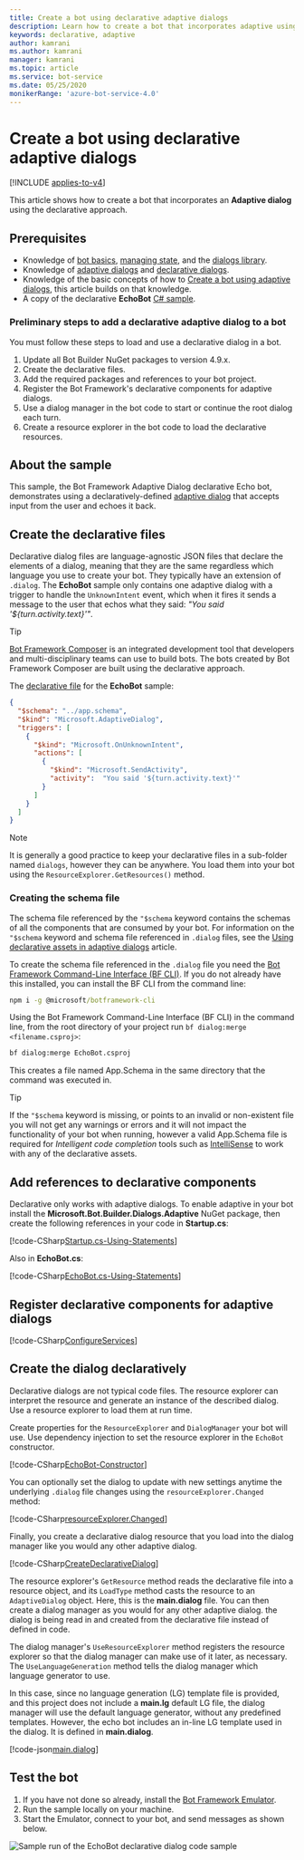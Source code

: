 ```yaml
---
title: Create a bot using declarative adaptive dialogs
description: Learn how to create a bot that incorporates adaptive using the declarative approach in the Bot Framework SDK.
keywords: declarative, adaptive
author: kamrani
ms.author: kamrani
manager: kamrani
ms.topic: article
ms.service: bot-service
ms.date: 05/25/2020
monikerRange: 'azure-bot-service-4.0'
---
```


# Create a bot using declarative adaptive dialogs  

[!INCLUDE [applies-to-v4](../includes/applies-to-v4-current.md)]

This article shows how to create a bot that incorporates an **Adaptive dialog** using the declarative approach.

## Prerequisites

- Knowledge of [bot basics][concept-basics], [managing state][concept-state], and the [dialogs library][concept-dialogs].
- Knowledge of [adaptive dialogs][concept-adaptive] and [declarative dialogs][concept-declarative].
- Knowledge of the basic concepts of how to [Create a bot using adaptive dialogs][how-to-adaptive], this article builds on that knowledge.
- A copy of the declarative **EchoBot** [C# sample][cs-sample].

### Preliminary steps to add a declarative adaptive dialog to a bot

You must follow these steps to load and use a declarative dialog in a bot.

1. Update all Bot Builder NuGet packages to version 4.9.x.
1. Create the declarative files.
1. Add the required packages and references to your bot project.
1. Register the Bot Framework's declarative components for adaptive dialogs.
1. Use a dialog manager in the bot code to start or continue the root dialog each turn.
1. Create a resource explorer in the bot code to load the declarative resources.

<!--
1. Update all Bot Builder NuGet packages to version 4.9.x.
1. Add the `Microsoft.Bot.Builder.Dialogs.Adaptive` package to your bot project.
1. Add the `Microsoft.Bot.Builder.Dialogs.Declarative` package to your bot project.
1. Create the declarative files.
1. Add references to declarative components.
1. Register the bot frameworks declarative components for adaptive dialogs.
1. Use a dialog manager in the bot code to start or continue the root dialog each turn.
1. Create a resource explorer in the bot code to load the declarative resources.
-->

## About the sample

This sample, the Bot Framework Adaptive Dialog declarative Echo bot, demonstrates using a declaratively-defined [adaptive dialog][concept-adaptive] that accepts input from the user and echoes it back.

## Create the declarative files

Declarative dialog files are language-agnostic JSON files that declare the elements of a dialog, meaning that they are the same regardless which language you use to create your bot. They typically have an extension of `.dialog`. The **EchoBot** sample only contains one adaptive dialog with a trigger to handle the `UnknownIntent` event, which when it fires it sends a message to the user that echos what they said: _"You said '${turn.activity.text}'"_.

> [!TIP]
> [Bot Framework Composer](https://aka.ms/composer) is an integrated development tool that developers and multi-disciplinary teams can use to build bots. The bots created by Bot Framework Composer are built using the declarative approach.

The [declarative file][main.dialog] for the **EchoBot** sample:

```json
{
  "$schema": "../app.schema",
  "$kind": "Microsoft.AdaptiveDialog",
  "triggers": [
    {
      "$kind": "Microsoft.OnUnknownIntent",
      "actions": [
        {
          "$kind": "Microsoft.SendActivity",
          "activity":  "You said '${turn.activity.text}'"
        }
      ]
    }
  ]
}
```

> [!NOTE]
> It is generally a good practice to keep your declarative files in a sub-folder named `dialogs`, however they can be anywhere. You load them into your bot using the `ResourceExplorer.GetResources()` method.

### Creating the schema file

The schema file referenced by the `"$schema` keyword contains the schemas of all the components that are consumed by your bot. For information on the `"$schema` keyword and schema file referenced in `.dialog` files, see the [Using declarative assets in adaptive dialogs](bot-builder-concept-adaptive-dialog-declarative.md#declarative-files) article.

To create the schema file referenced in the `.dialog` file you need the [Bot Framework Command-Line Interface (BF CLI)][bf-cli]. If you do not already have this installed, you can install the BF CLI from the command line:

```cmd
npm i -g @microsoft/botframework-cli
```

Using the Bot Framework Command-Line Interface (BF CLI) in the command line, from the root directory of your project run `bf dialog:merge <filename.csproj>`:

```cmd
bf dialog:merge EchoBot.csproj
```

This creates a file named App.Schema in the same directory that the command was executed in.

<!--
'$ bf dialog:merge *.csproj',
'$ bf dialog:merge libraries/*.schema -o app.schema'
-->

> [!TIP]
> If the `"$schema` keyword is missing, or points to an invalid or non-existent file you will not get any warnings or errors and it will not impact the functionality of your bot when running, however a valid App.Schema file is required for _Intelligent code completion_ tools such as [IntelliSense][intelliSense] to work with any of the declarative assets.

## Add references to declarative components

Declarative only works with adaptive dialogs. To enable adaptive in your bot install the **Microsoft.Bot.Builder.Dialogs.Adaptive** NuGet package, then create the following references in your code in **Startup.cs**:

[!code-CSharp[Startup.cs-Using-Statements](~/../botbuilder-samples/samples/csharp_dotnetcore/adaptive-dialog/20.EchoBot-declarative/Startup.cs?range=4-17&highlight=7-9)]

Also in **EchoBot.cs**:

[!code-CSharp[EchoBot.cs-Using-Statements](~/../botbuilder-samples/samples/csharp_dotnetcore/adaptive-dialog/20.EchoBot-declarative/echoBot.cs?range=4-10&highlight=6-7)]

<!--
```CS
using Microsoft.Bot.Builder.Dialogs.Adaptive;
using Microsoft.Bot.Builder.Dialogs.Declarative.Resources;
```
-->

## Register declarative components for adaptive dialogs

[!code-CSharp[ConfigureServices](~/../botbuilder-samples/samples/csharp_dotnetcore/adaptive-dialog/20.EchoBot-declarative/Startup.cs?range=30-67&highlight=6-16,33-34)]

<!--
```CS
ComponentRegistration.Add(new DialogsComponentRegistration());
ComponentRegistration.Add(new DeclarativeComponentRegistration());
var resourceExplorer = new ResourceExplorer().LoadProject(this.HostingEnvironment.ContentRootPath);
services.AddSingleton(resourceExplorer);
```
-->

## Create the dialog declaratively

Declarative dialogs are not typical code files. The resource explorer can interpret the resource and generate an instance of the described dialog. Use a resource explorer to load them at run time.

Create properties for the `ResourceExplorer` and `DialogManager` your bot will use. Use dependency injection to set the resource explorer in the `EchoBot` constructor.

[!code-CSharp[EchoBot-Constructor](~/../botbuilder-samples/samples/csharp_dotnetcore/adaptive-dialog/20.EchoBot-declarative/EchoBot.cs?range=14-23&highlight=4-5,7,10)]

<!--
```Csharp
    public class EchoBot : ActivityHandler
    {
        private IStatePropertyAccessor<DialogState> dialogStateAccessor;
        private readonly ResourceExplorer resourceExplorer;
        private DialogManager dialogManager;

        public EchoBot(ConversationState conversationState, ResourceExplorer resourceExplorer)
        {
            this.dialogStateAccessor = conversationState.CreateProperty<DialogState>("RootDialogState");
            this.resourceExplorer = resourceExplorer;
            ...
```
-->

You can optionally set the dialog to update with new settings anytime the underlying `.dialog` file changes using the `resourceExplorer.Changed` method:

[!code-CSharp[resourceExplorer.Changed](~/../botbuilder-samples/samples/csharp_dotnetcore/adaptive-dialog/20.EchoBot-declarative/EchoBot.cs?range=25-32)]

<!--
```Csharp
// auto reload dialogs when file changes
this.resourceExplorer.Changed += (e, resources) =>
{
    if (resources.Any(resource => resource.Id.EndsWith == ".dialog"))
    {
        Task.Run(() => this.LoadRootDialogAsync());
    }
};
```
-->

Finally, you create a declarative dialog resource that you load into the dialog manager like you would any other adaptive dialog.

[!code-CSharp[CreateDeclarativeDialog](~/../botbuilder-samples/samples/csharp_dotnetcore/adaptive-dialog/20.EchoBot-declarative/EchoBot.cs?range=42-45)]

<!--
```Csharp
var resource = this.resourceExplorer.GetResource("main.dialog");
dialogManager = new DialogManager(resourceExplorer.LoadType<AdaptiveDialog>(resource));
dialogManager.UseResourceExplorer(resourceExplorer);
dialogManager.UseLanguageGeneration();
```
-->

The resource explorer's `GetResource` method reads the declarative file into a resource object, and its `LoadType` method casts the resource to an `AdaptiveDialog` object. Here, this is the **main.dialog** file.
You can then create a dialog manager as you would for any other adaptive dialog. the dialog is being read in and created from the declarative file instead of defined in code.

The dialog manager's `UseResourceExplorer` method registers the resource explorer so that the dialog manager can make use of it later, as necessary. The `UseLanguageGeneration` method tells the dialog manager which language generator to use.

In this case, since no language generation (LG) template file is provided, and this project does not include a **main.lg** default LG file, the dialog manager will use the default language generator, without any predefined templates. However, the echo bot includes an in-line LG template used in the dialog. It is defined in **main.dialog**.

[!code-json[main.dialog](~/../botbuilder-samples/samples/csharp_dotnetcore/adaptive-dialog/20.EchoBot-declarative/Dialogs/main.dialog?range=1-15&highlight=10)]

## Test the bot

1. If you have not done so already, install the [Bot Framework Emulator](https://aka.ms/bot-framework-emulator-readme).
1. Run the sample locally on your machine.
1. Start the Emulator, connect to your bot, and send messages as shown below.

![Sample run of the EchoBot declarative dialog code sample](../media/emulator-v4/EchoBot-declarative.png)

<!-- Footnote-style links -->

[concept-basics]: bot-builder-basics.md
[concept-state]: bot-builder-concept-state.md
[concept-dialogs]: bot-builder-concept-dialog.md
[concept-adaptive]: bot-builder-adaptive-dialog-introduction.md
[concept-declarative]: bot-builder-concept-adaptive-dialog-declarative.md
[how-to-adaptive]: bot-builder-dialogs-adaptive.md

[bf-cli]: bf-cli-overview.md

[prompting]: bot-builder-prompts.md
[component-dialogs]: bot-builder-compositcontrol.md

[cs-sample]: https://github.com/microsoft/BotBuilder-Samples/tree/master/samples/csharp_dotnetcore/adaptive-dialog/20.EchoBot-declarative

[main.dialog]: https://github.com/microsoft/BotBuilder-Samples/tree/master/samples/csharp_dotnetcore/adaptive-dialog/20.EchoBot-declarative/Dialogs/main.dialog

[intelliSense]: /visualstudio/ide/using-intellisense
